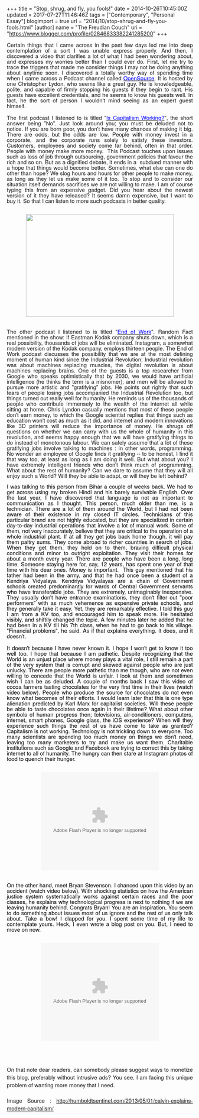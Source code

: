 +++
title = "Stop, shrug, and fly, you fools!"
date = 2014-10-26T10:45:00Z
updated = 2017-07-27T11:46:46Z
tags = ["Contemporary", "Personal Essay"]
blogimport = true 
url = "2014/10/stop-shrug-and-fly-you-fools.html"
[author]
	name = "The Freudian Couch"
	uri = "https://www.blogger.com/profile/02846833382241285200"
+++

<div dir="ltr" style="text-align: left;" trbidi="on">
<div dir="ltr" style="line-height: 1; margin-bottom: 0pt; margin-top: 0pt; text-align: justify;">
<span style="background-color: transparent; font-family: &quot;helvetica neue&quot;; font-size: 15px; font-style: normal; font-variant: normal; font-weight: normal; text-decoration: none; vertical-align: baseline; white-space: pre-wrap;">Certain things that I came across in the past few days led me into deep contemplation of a sort I was unable express properly. And then, I discovered a video that clarifies a lot of what I had been wondering about, and expresses my worries better than I could ever do. </span><span style="font-family: &quot;helvetica neue&quot;; font-size: 15px; line-height: 1; white-space: pre-wrap;">First, let me try to trace the triggers that made me consider things I may not be doing anything about anytime soon. I discovered a totally worthy way of spending time when I came across a Podcast channel called </span><a href="http://radioopensource.org/" style="font-family: 'Helvetica Neue'; font-size: 15px; line-height: 1; white-space: pre-wrap;" target="_blank"><span style="color: blue;">OpenSource</span></a><span style="font-family: &quot;helvetica neue&quot;; font-size: 15px; line-height: 1; white-space: pre-wrap;">. It is hosted by one Christopher Lydon, who seems like a great guy. He is knowledgeable, polite, and capable of firmly stopping his guests if they begin to rant. His guests have excellent credentials, and he seems to know his guests well. In fact, he the sort of person I wouldn't mind seeing as an expert guest himself.</span></div>
<div style="text-align: justify;">
<b style="font-weight: normal;"><br /></b></div>
<div dir="ltr" style="line-height: 1; margin-bottom: 0pt; margin-top: 0pt; text-align: justify;">
<span style="background-color: transparent; font-family: &quot;helvetica neue&quot;; font-size: 15px; font-style: normal; font-variant: normal; font-weight: normal; text-decoration: none; vertical-align: baseline; white-space: pre-wrap;">The first podcast I listened to is titled "<a href="http://radioopensource.org/the-question-of-capitalism/" target="_blank"><span style="color: blue;">Is Capitalism Working?</span></a>", the short answer being "No". Just look around you; you must be deluded not to notice. If you are born poor, you don't have many chances of making it big. There are odds, but the odds are low. People with money invest in a corporate, and the corporate runs solely to satisfy these investors. Customers, employees and society come far behind, often in that order. People with money make more money. &nbsp;This Podcast touches upon issues such as loss of job through outsourcing, government policies that favour the rich and so on. But as a dignified debate, it ends in a  subdued manner with a hope that things would become better. Sometimes, what else can one do other than hope? We slog hours and hours for other people to make money, as long as they let us make some of it too. To stop and to consider our situation itself demands sacrifices we are not willing to make. I am of course typing this from an expensive gadget. Did you hear about the newest version of it they have released? It seems damn expensive, but I want to buy it. So that I can listen to more such podcasts in better quality.</span><br />
<span style="background-color: transparent; font-family: &quot;helvetica neue&quot;; font-size: 15px; font-style: normal; font-variant: normal; font-weight: normal; text-decoration: none; vertical-align: baseline; white-space: pre-wrap;"><br /></span>
<br />
<div class="separator" style="clear: both; text-align: center;">
<a href="https://blogger.googleusercontent.com/img/b/R29vZ2xl/AVvXsEhPb0BUbE6ww6LiDRlxGt7jo1fzaHCC5fMvhjWptSmiwn0HCYgtZDFTT2hKiVnMmCoDkk267v99psgFs9oeK-CuSLUMHIig6hYdPdZnMbYYbVwVoHyHBs_G7S1pBes6JGWlZeYlMc-wZn8A/s1600/calvin.jpg" imageanchor="1" style="margin-left: 1em; margin-right: 1em;"><img border="0" height="278" src="https://blogger.googleusercontent.com/img/b/R29vZ2xl/AVvXsEhPb0BUbE6ww6LiDRlxGt7jo1fzaHCC5fMvhjWptSmiwn0HCYgtZDFTT2hKiVnMmCoDkk267v99psgFs9oeK-CuSLUMHIig6hYdPdZnMbYYbVwVoHyHBs_G7S1pBes6JGWlZeYlMc-wZn8A/s400/calvin.jpg" width="400" /></a></div>
<span style="background-color: transparent; font-family: &quot;helvetica neue&quot;; font-size: 15px; font-style: normal; font-variant: normal; font-weight: normal; text-decoration: none; vertical-align: baseline; white-space: pre-wrap;"><br /></span></div>
<div style="text-align: justify;">
<b style="font-weight: normal;"><br /></b></div>
<div dir="ltr" style="line-height: 1; margin-bottom: 0pt; margin-top: 0pt; text-align: justify;">
<span style="background-color: transparent; font-family: &quot;helvetica neue&quot;; font-size: 15px; font-style: normal; font-variant: normal; font-weight: normal; text-decoration: none; vertical-align: baseline; white-space: pre-wrap;">The other podcast I listened to is titled "<a href="http://radioopensource.org/the-end-of-work/" target="_blank"><span style="color: blue;">End of Work</span></a>". Random Fact mentioned in the show: If Eastman Kodak company shuts down, which is a real possibility, thousands of jobs will be eliminated. Instagram, a somewhat modern version of the Kodak company, employs thirteen people. The End of Work podcast discusses the possibility that we are at the most defining moment of human kind since the Industrial Revolution; Industrial revolution was about machines replacing muscles, the digital revolution is about machines replacing brains. One of the guests is a top researcher from Google who speaks optimistically that by 2030, we would have artificial intelligence (he thinks the term is a misnomer), and men will be allowed to pursue more artistic and "gratifying" jobs. He points out rightly that such fears of people losing jobs accompanied the Industrial Revolution too, but things turned out really well for humanity. He reminds us of the thousands of people who contribute immensely to the wealth of the internet all while sitting at home. Chris Lyndon casually mentions that most of these people don't earn money, to which the Google scientist replies that things such as education won't cost as much as it did, and internet and modern innovations like 3D printers will reduce the importance of money. He shrugs off questions on whether we can carry with us the whole of humanity in this revolution, and seems happy enough that we will have gratifying things to do instead of monotonous labour. We can safely assume that a lot of these gratifying jobs involve talking to machines : in other words, programming. No wonder an employee of Google finds it gratifying -- to be honest, I find it that way too, at least as long as I am doing it well. But what about you? I have extremely intelligent friends who don't think much of programming. What about the rest of humanity? Can we dare to assume that they will all enjoy such a World? Will they be able to adapt, or will they be left behind?</span><br />
<br /></div>
<div dir="ltr" style="line-height: 1; margin-bottom: 0pt; margin-top: 0pt; text-align: justify;">
<span style="background-color: transparent; color: black; font-family: &quot;helvetica neue&quot;; font-size: 15px; font-style: normal; font-variant: normal; font-weight: normal; text-decoration: none; vertical-align: baseline; white-space: pre-wrap;">I was talking to this person from Bihar a couple of weeks back. We had to get across using my broken Hindi and his barely survivable English. Over the last year, I have discovered that language is not as important to communication as I thought. This person, much older than me, is a technician. There are a lot of them around the World, but I had not been aware of their existence in my closed IT circles. Technicians of this particular brand are not highly educated, but they are specialized in certain day-to-day industrial operations that involve a lot of manual work. Some of them, not very inaccurately, believe that they are critical to the operation of a whole industrial plant. If at all they get jobs back home though, it will pay them paltry sums. They come abroad to richer countries in search of jobs. When they get them, they hold on to them, braving difficult physical conditions and minor to outright exploitation. They visit their homes for about a month every year. There are people who have been a long, long time. Someone staying here for, say, 12 years, has spent one year of that time with his dear ones. Money is important. &nbsp;This guy mentioned that his father had been in the army, and that he had once been a student of a Kendriya Vidyalaya. Kendriya Vidyalayas are a chain of Government schools created predominantly for wards of Central Government servants who have transferable jobs. They are extremely, unimaginably inexpensive. They usually don't have entrance examinations, they don't filter out "poor performers" with as much vehemence as expensive private schools, and they generally take it easy. Yet, they are remarkably effective. I told this guy I am from a KV too, and encouraged him to speak more. He hesitated visibly, and shiftily changed the topic. A few minutes later he added that he had been in a KV till his 7th class, when he had to go back to his village. "Financial problems", he said. As if that explains everything. It does, and it doesn't.</span></div>
<div style="text-align: justify;">
<b style="font-weight: normal;"><br /></b></div>
<div dir="ltr" style="line-height: 1; margin-bottom: 0pt; margin-top: 0pt; text-align: justify;">
<span style="background-color: transparent; color: black; font-family: &quot;helvetica neue&quot;; font-size: 15px; font-style: normal; font-variant: normal; font-weight: normal; text-decoration: none; vertical-align: baseline; white-space: pre-wrap;">It doesn't because I have never known it. I hope I won't get to know it too well too. I hope that because I am pathetic. Despite recognizing that the World is an unjust place where money plays a vital role, I still remain a part of the very system that is corrupt and skewed against people who are just unlucky. There are people more pathetic than me though, who are not even willing to concede that the World is unfair. I look at them and sometimes wish I can be as deluded. A couple of months back I saw this video of cocoa farmers tasting chocolates for the very first time in their lives (watch video below). People who produce the source for chocolates do not even know what becomes of their efforts. I would learn later that this is one type alienation predicted by Karl Marx for capitalist societies. Will these people be able to taste chocolates once again in their lifetime? What about other symbols of human progress then; televisions, air-conditioners, computers, internet, smart phones, Google glass, the iOS experience? When will they experience such things the rest of us have come to take as granted? Capitalism is not working. Technology is not trickling down to everyone. Too many scientists are spending too much money on things we don't need, leaving too many marketers to try and make us want them. Charitable institutions such as Google and Facebook are trying to correct this by taking internet to all of humanity. The hungry can then stare at Instagram photos of food to quench their hunger.</span><br />
<span style="background-color: transparent; color: black; font-family: &quot;helvetica neue&quot;; font-size: 15px; font-style: normal; font-variant: normal; font-weight: normal; text-decoration: none; vertical-align: baseline; white-space: pre-wrap;"><br /></span>
<br />
<div class="separator" style="clear: both; text-align: center;">
<object class="BLOGGER-youtube-video" classid="clsid:D27CDB6E-AE6D-11cf-96B8-444553540000" codebase="http://download.macromedia.com/pub/shockwave/cabs/flash/swflash.cab#version=6,0,40,0" data-thumbnail-src="https://ytimg.googleusercontent.com/vi/zEN4hcZutO0/0.jpg" height="266" width="320"><param name="movie" value="https://youtube.googleapis.com/v/zEN4hcZutO0&source=uds" /><param name="bgcolor" value="#FFFFFF" /><param name="allowFullScreen" value="true" /><embed width="320" height="266"  src="https://youtube.googleapis.com/v/zEN4hcZutO0&source=uds" type="application/x-shockwave-flash" allowfullscreen="true"></embed></object></div>
<span style="background-color: transparent; color: black; font-family: &quot;helvetica neue&quot;; font-size: 15px; font-style: normal; font-variant: normal; font-weight: normal; text-decoration: none; vertical-align: baseline; white-space: pre-wrap;"><br /></span></div>
<div style="text-align: justify;">
<b style="font-weight: normal;"><br /></b></div>
<div dir="ltr" style="line-height: 1; margin-bottom: 0pt; margin-top: 0pt; text-align: justify;">
<span style="background-color: transparent; color: black; font-family: &quot;helvetica neue&quot;; font-size: 15px; font-style: normal; font-variant: normal; font-weight: normal; text-decoration: none; vertical-align: baseline; white-space: pre-wrap;">On the other hand, meet Bryan Stevenson. I chanced upon this video by an accident (watch video below). With shocking statistics on how the American justice system systematically works against certain races and the poor classes, he explains why technological progress is next to nothing if we are leaving humanity behind. Congrats Bryan! You are an inspiration. You seem to do something about issues most of us ignore and the rest of us only talk about. Take a bow! I clapped for you. I spent some time of my life to contemplate yours. Heck, I even wrote a blog post on you. But, I need to move on now. </span><br />
<span style="background-color: transparent; color: black; font-family: &quot;helvetica neue&quot;; font-size: 15px; font-style: normal; font-variant: normal; font-weight: normal; text-decoration: none; vertical-align: baseline; white-space: pre-wrap;"><br /></span>
<br />
<div class="separator" style="clear: both; text-align: center;">
<object class="BLOGGER-youtube-video" classid="clsid:D27CDB6E-AE6D-11cf-96B8-444553540000" codebase="http://download.macromedia.com/pub/shockwave/cabs/flash/swflash.cab#version=6,0,40,0" data-thumbnail-src="https://ytimg.googleusercontent.com/vi/c2tOp7OxyQ8/0.jpg" height="266" width="320"><param name="movie" value="https://youtube.googleapis.com/v/c2tOp7OxyQ8&source=uds" /><param name="bgcolor" value="#FFFFFF" /><param name="allowFullScreen" value="true" /><embed width="320" height="266"  src="https://youtube.googleapis.com/v/c2tOp7OxyQ8&source=uds" type="application/x-shockwave-flash" allowfullscreen="true"></embed></object></div>
<span style="background-color: transparent; color: black; font-family: &quot;helvetica neue&quot;; font-size: 15px; font-style: normal; font-variant: normal; font-weight: normal; text-decoration: none; vertical-align: baseline; white-space: pre-wrap;"><br /></span></div>
<br />
<div style="text-align: justify;">
<br /></div>
<span style="font-family: &quot;helvetica neue&quot;; font-size: 15px; vertical-align: baseline; white-space: pre-wrap;"></span><br />
<div style="text-align: justify;">
<span style="font-family: &quot;helvetica neue&quot;; font-size: 15px; vertical-align: baseline; white-space: pre-wrap;">On that note dear readers, can somebody please suggest ways to monetize this blog, preferably without intrusive ads? You see, I am facing this unique problem of wanting more money that I need.</span><br />
<span style="font-family: &quot;helvetica neue&quot;; font-size: 15px; vertical-align: baseline; white-space: pre-wrap;"><br /></span>
<span style="font-family: &quot;helvetica neue&quot;; font-size: 15px; vertical-align: baseline; white-space: pre-wrap;">Image Source : <a href="http://humboldtsentinel.com/2013/05/01/calvin-explains-modern-capitalism/">http://humboldtsentinel.com/2013/05/01/calvin-explains-modern-capitalism/</a></span></div>
<span style="font-family: &quot;helvetica neue&quot;; font-size: 15px; vertical-align: baseline; white-space: pre-wrap;">
</span></div>

